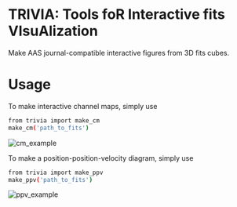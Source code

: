 # TRIVIA: Tools foR Interactive fits VIsuAlization
Make AAS journal-compatible interactive figures from 3D fits cubes.

# Usage
To make interactive channel maps, simply use
```bash
from trivia import make_cm
make_cm('path_to_fits')
```
![cm_example](https://user-images.githubusercontent.com/42013416/126183507-070b1a65-b99a-45ae-b0c7-f2de7deff992.png)

To make a position-position-velocity diagram, simply use
```bash
from trivia import make_ppv
make_ppv('path_to_fits')
```
![ppv_example](https://user-images.githubusercontent.com/42013416/126183684-fb3b3a4c-8039-4f3a-9261-51d42c185444.png)



